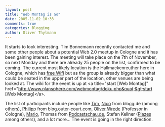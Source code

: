 ```yaml
---
layout: post
title: "Web Montag is Go"
date: 2005-11-02 10:33
comments: true
categories: Blogging
author: Oliver Thylmann
---
```



It starts to look interesting. Tim Bonnemann recently contacted me and some other people about a potential Web 2.0 meetup in Cologne and it has been gaining interest. The meeting will take place on the 7th of November, so next Monday and there are already 25 people on the list, confirmed to be coming. The current most likely location is the Hallmackenreuther here in Cologne, which has [free Wifi](http://blog.thylmann.net/2005/05/hallmackenreuth.html) but as the group is already bigger than what could be seated in the upper part of the location, other venues are being looked at. The wiki for the event is up at &lt;a title=&quot;start [Web Montag]&quot; href=&quot;http://www.plansphere.com/webmontag/doku.php&quot;&gt;start [Web Montag]&lt;/a&gt;.

The list of participants include people like [Tim](http://www.plansphere.com/), [Nico](http://www.lumma.de/) from blogg.de (among others), [Philipp](http://blog.outer-court.com/) from blog.outer-court.com, [Oliver Wrede](http://wrede.interfacedesign.org/) (Professor in Cologne), [Mario](http://www.sixtus.net/), Thomas from [Podcastschau.de](http://podcastschau.de/), Stefan Kellner ([Plazes](http://plazes.de/) among others), and a lot more... The event is going in the right direction.

